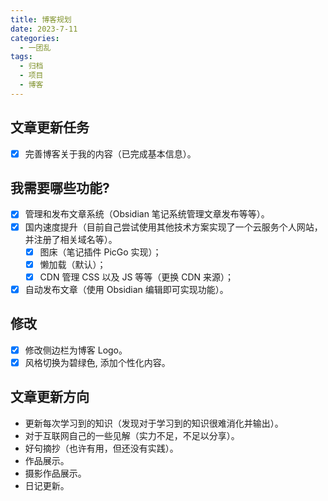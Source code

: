 ```yaml
---
title: 博客规划
date: 2023-7-11
categories:
  - 一团乱
tags:
  - 归档
  - 项目
  - 博客
---
```


## 文章更新任务

- [x] 完善博客关于我的内容（已完成基本信息）。

## 我需要哪些功能?

- [x] 管理和发布文章系统（Obsidian 笔记系统管理文章发布等等）。
- [x] 国内速度提升（目前自己尝试使用其他技术方案实现了一个云服务个人网站，并注册了相关域名等）。
	- [x] 图床（笔记插件 PicGo 实现）；
	- [x] 懒加载（默认）；
	- [x] CDN 管理 CSS 以及 JS 等等（更换 CDN 来源）；
- [x] 自动发布文章（使用 Obsidian 编辑即可实现功能）。

## 修改

- [x] 修改侧边栏为博客 Logo。
- [x] 风格切换为碧绿色, 添加个性化内容。

## 文章更新方向

- 更新每次学习到的知识（发现对于学习到的知识很难消化并输出）。
- 对于互联网自己的一些见解（实力不足，不足以分享）。
- 好句摘抄（也许有用，但还没有实践）。
- 作品展示。
- 摄影作品展示。
- 日记更新。
